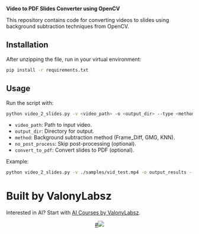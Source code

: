 **Video to PDF Slides Converter using OpenCV**

This repository contains code for converting videos to slides using background subtraction techniques from OpenCV.

## Installation

After unzipping the file, run in your virtual environment:
```bash
pip install -r requirements.txt
```

## Usage

Run the script with:
```bash
python video_2_slides.py -v <video_path> -o <output_dir> --type <method> [--no_post_process] [--convert_to_pdf]
```

- `video_path`: Path to input video.
- `output_dir`: Directory for output.
- `method`: Background subtraction method (Frame_Diff, GMG, KNN).
- `no_post_process`: Skip post-processing (optional).
- `convert_to_pdf`: Convert slides to PDF (optional).

Example:
```bash
python video_2_slides.py -v ./samples/vid_test.mp4 -o output_results --type GMG --convert_to_pdf
```

# Built by ValonyLabsz

Interested in AI? Start with [AI Courses by ValonyLabsz](https://valonylabzs.com/courses/).

<a href="https://valonylabzs.com/courses/">
<p align="center"> 
#<img src="https://learnopencv.com/wp-content/uploads/2023/01/AI-Courses-By-OpenCV-Github.png">
</p>
</a>
